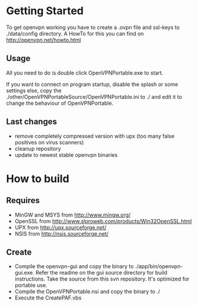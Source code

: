 # Getting Started

To get openvpn working you have to create a .ovpn file and ssl-keys to ./data/config directory. 
A HowTo for this you can find on http://openvpn.net/howto.html

## Usage

All you need to do is double click OpenVPNPortable.exe to start.

If you want to connect on program startup, disable the splash or some 
settings else, copy the ./other/OpenVPNPortableSource/OpenVPNPortable.ini
to ./ and edit it to change the behaviour of OpenVPNPortable.

## Last changes

* remove completely compressed version with upx (too many false positives on virus scanners)
* cleanup repository
* update to newest stable openvpn binaries

# How to build

## Requires

* MinGW and MSYS from http://www.mingw.org/
* OpenSSL from http://www.slproweb.com/products/Win32OpenSSL.html
* UPX from http://upx.sourceforge.net/
* NSIS from http://nsis.sourceforge.net/

## Create

* Compile the openvpn-gui and copy the binary to ./app/bin/openvpn-gui.exe. 
	Refer the readme on the gui source directory for build instructions.
	Take the source from this svn repository. It's optimized for portable use.
* Compile the OpenVPNPortable.nsi and copy the binary to ./
* Execute the CreatePAF.vbs
